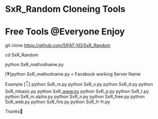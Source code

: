 # SxR_Random Cloneing Tools
# Free Tools @Everyone Enjoy

git clone https://github.com/SIFAT-XD/SxR_Random

cd SxR_Random

python SxR_mathodname.py

[💗]python SxR_mathodname.py = Facebook working Server Name

Example [👇]
python SxR_m.py
python SxR_x.py
python SxR_d.py
python SxR_mbasic.py
python SxR_www.py
python SxR_p.py
python SxR_t.py
python SxR_m.alpha.py
python SxR_n.py
python SxR_free.py
python SxR_web.py
python SxR_fire.py
python SxR_fr-fr.py

Tnanks🥰
